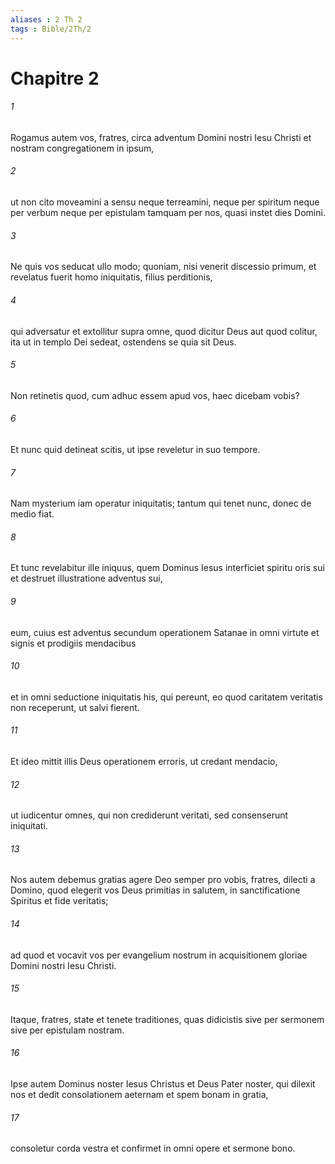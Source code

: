 ```yaml
---
aliases : 2 Th 2
tags : Bible/2Th/2
---
```


# Chapitre 2

###### 1
Rogamus autem vos, fratres, circa adventum Domini nostri Iesu Christi et nostram congregationem in ipsum, 
###### 2
ut non cito moveamini a sensu neque terreamini, neque per spiritum neque per verbum neque per epistulam tamquam per nos, quasi instet dies Domini.
###### 3
Ne quis vos seducat ullo modo; quoniam, nisi venerit discessio primum, et revelatus fuerit homo iniquitatis, filius perditionis, 
###### 4
qui adversatur et extollitur supra omne, quod dicitur Deus aut quod colitur, ita ut in templo Dei sedeat, ostendens se quia sit Deus.
###### 5
Non retinetis quod, cum adhuc essem apud vos, haec dicebam vobis? 
###### 6
Et nunc quid detineat scitis, ut ipse reveletur in suo tempore. 
###### 7
Nam mysterium iam operatur iniquitatis; tantum qui tenet nunc, donec de medio fiat.
###### 8
Et tunc revelabitur ille iniquus, quem Dominus Iesus interficiet spiritu oris sui et destruet illustratione adventus sui, 
###### 9
eum, cuius est adventus secundum operationem Satanae in omni virtute et signis et prodigiis mendacibus 
###### 10
et in omni seductione iniquitatis his, qui pereunt, eo quod caritatem veritatis non receperunt, ut salvi fierent. 
###### 11
Et ideo mittit illis Deus operationem erroris, ut credant mendacio, 
###### 12
ut iudicentur omnes, qui non crediderunt veritati, sed consenserunt iniquitati.
###### 13
Nos autem debemus gratias agere Deo semper pro vobis, fratres, dilecti a Domino, quod elegerit vos Deus primitias in salutem, in sanctificatione Spiritus et fide veritatis; 
###### 14
ad quod et vocavit vos per evangelium nostrum in acquisitionem gloriae Domini nostri Iesu Christi.
###### 15
Itaque, fratres, state et tenete traditiones, quas didicistis sive per sermonem sive per epistulam nostram. 
###### 16
Ipse autem Dominus noster Iesus Christus et Deus Pater noster, qui dilexit nos et dedit consolationem aeternam et spem bonam in gratia, 
###### 17
consoletur corda vestra et confirmet in omni opere et sermone bono.
